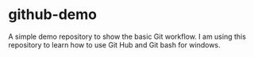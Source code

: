 # github-demo
A simple demo repository to show the basic Git workflow.
I am using this repository to learn how to use Git Hub and Git bash for windows.
